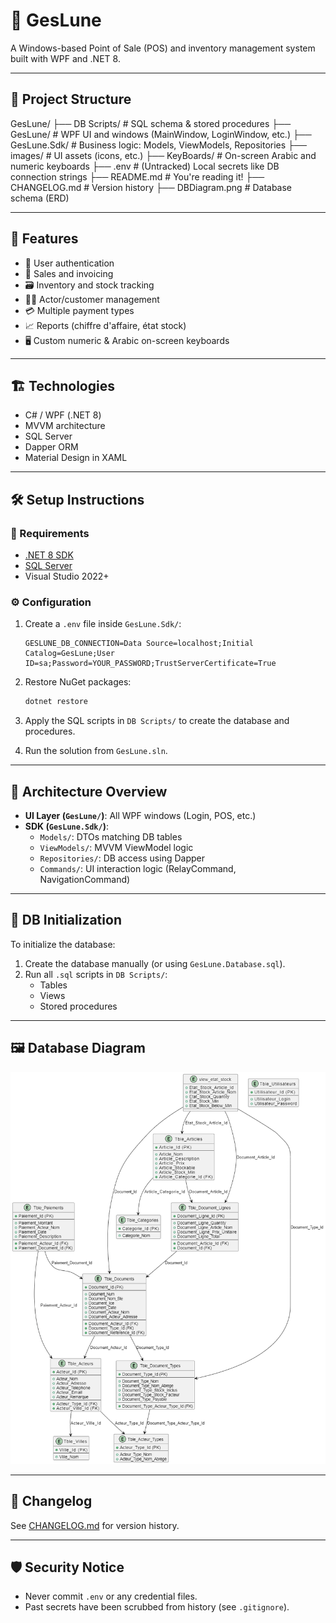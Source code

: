 # 💼 GesLune

A Windows-based Point of Sale (POS) and inventory management system built with WPF and .NET 8.

---

## 📂 Project Structure

GesLune/
├── DB Scripts/ # SQL schema & stored procedures
├── GesLune/ # WPF UI and windows (MainWindow, LoginWindow, etc.)
├── GesLune.Sdk/ # Business logic: Models, ViewModels, Repositories
├── images/ # UI assets (icons, etc.)
├── KeyBoards/ # On-screen Arabic and numeric keyboards
├── .env # (Untracked) Local secrets like DB connection strings
├── README.md # You're reading it!
├── CHANGELOG.md # Version history
├── DBDiagram.png # Database schema (ERD)


---

## 🚀 Features

- 🔐 User authentication
- 🧾 Sales and invoicing
- 🗃️ Inventory and stock tracking
- 🧑‍💼 Actor/customer management
- 💳 Multiple payment types
- 📈 Reports (chiffre d'affaire, état stock)
- 🖥️ Custom numeric & Arabic on-screen keyboards

---

## 🏗️ Technologies

- C# / WPF (.NET 8)
- MVVM architecture
- SQL Server
- Dapper ORM
- Material Design in XAML

---

## 🛠️ Setup Instructions

### 🔧 Requirements

- [.NET 8 SDK](https://dotnet.microsoft.com/download/dotnet/8.0)
- [SQL Server](https://www.microsoft.com/en-us/sql-server)
- Visual Studio 2022+

### ⚙️ Configuration

1. Create a `.env` file inside `GesLune.Sdk/`:

    ```env
    GESLUNE_DB_CONNECTION=Data Source=localhost;Initial Catalog=GesLune;User ID=sa;Password=YOUR_PASSWORD;TrustServerCertificate=True
    ```

2. Restore NuGet packages:

    ```bash
    dotnet restore
    ```

3. Apply the SQL scripts in `DB Scripts/` to create the database and procedures.

4. Run the solution from `GesLune.sln`.

---

## 🧠 Architecture Overview

- **UI Layer (`GesLune/`)**: All WPF windows (Login, POS, etc.)
- **SDK (`GesLune.Sdk/`)**:
  - `Models/`: DTOs matching DB tables
  - `ViewModels/`: MVVM ViewModel logic
  - `Repositories/`: DB access using Dapper
  - `Commands/`: UI interaction logic (RelayCommand, NavigationCommand)

---

## 🧪 DB Initialization

To initialize the database:

1. Create the database manually (or using `GesLune.Database.sql`).
2. Run all `.sql` scripts in `DB Scripts/`:
   - Tables
   - Views
   - Stored procedures

---

## 🖼️ Database Diagram

![DB Diagram](./DBDiagram.png)

---

## 📜 Changelog

See [CHANGELOG.md](./CHANGELOG.md) for version history.

---

## 🛡️ Security Notice

- Never commit `.env` or any credential files.
- Past secrets have been scrubbed from history (see `.gitignore`).
